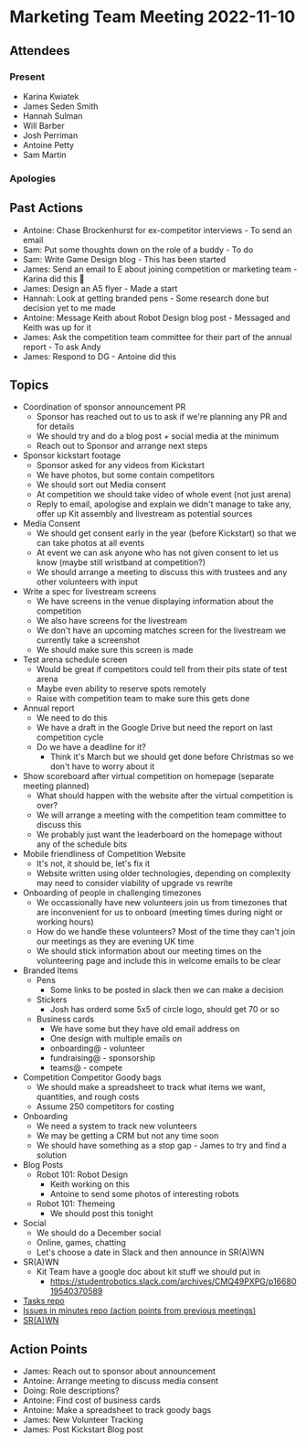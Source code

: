 # Marketing Team Meeting 2022-11-10

## Attendees

### Present

- Karina Kwiatek
- James Seden Smith
- Hannah Sulman
- Will Barber
- Josh Perriman
- Antoine Petty
- Sam Martin

### Apologies


## Past Actions

- Antoine: Chase Brockenhurst for ex-competitor interviews - To send an email
- Sam: Put some thoughts down on the role of a buddy - To do
- Sam: Write Game Design blog - This has been started
- James: Send an email to E about joining competition or marketing team - Karina did this 🎉
- James: Design an A5 flyer - Made a start
- Hannah: Look at getting branded pens - Some research done but decision yet to me made
- Antoine: Message Keith about Robot Design blog post - Messaged and Keith was up for it
- James: Ask the competition team committee for their part of the annual report - To ask Andy
- James: Respond to DG - Antoine did this

## Topics

- Coordination of sponsor announcement PR
    - Sponsor has reached out to us to ask if we're planning any PR and for details
    - We should try and do a blog post + social media at the minimum
    - Reach out to Sponsor and arrange next steps
- Sponsor kickstart footage
    - Sponsor asked for any videos from Kickstart
    - We have photos, but some contain competitors
    - We should sort out Media consent
    - At competition we should take video of whole event (not just arena)
    - Reply to email, apologise and explain we didn't manage to take any, offer up Kit assembly and livestream as potential sources
- Media Consent
    - We should get consent early in the year (before Kickstart) so that we can take photos at all events
    - At event we can ask anyone who has not given consent to let us know (maybe still wristband at competition?)
    - We should arrange a meeting to discuss this with trustees and any other volunteers with input
- Write a spec for livestream screens
  - We have screens in the venue displaying information about the competition
  - We also have screens for the livestream
  - We don't have an upcoming matches screen for the livestream we currently take a screenshot
  - We should make sure this screen is made
- Test arena schedule screen
    - Would be great if competitors could tell from their pits state of test arena
    - Maybe even ability to reserve spots remotely
    - Raise with competition team to make sure this gets done
- Annual report
    - We need to do this
    - We have a draft in the Google Drive but need the report on last competition cycle
    - Do we have a deadline for it?
        - Think it's March but we should get done before Christmas so we don't have to worry about it
- Show scoreboard after virtual competition on homepage (separate meeting planned)
    - What should happen with the website after the virtual competition is over?
    - We will arrange a meeting with the competition team committee to discuss this
    - We probably just want the leaderboard on the homepage without any of the schedule bits
- Mobile friendliness of Competition Website
    - It's not, it should be, let's fix it
    - Website written using older technologies, depending on complexity may need to consider viability of upgrade vs rewrite
- Onboarding of people in challenging timezones
    - We occassionally have new volunteers join us from timezones that are inconvenient for us to onboard (meeting times during night or working hours)
    - How do we handle these volunteers? Most of the time they can't join our meetings as they are evening UK time
    - We should stick information about our meeting times on the volunteering page and include this in welcome emails to be clear
- Branded Items
    - Pens
        - Some links to be posted in slack then we can make a decision
    - Stickers
        - Josh has orderd some 5x5 of circle logo, should get 70 or so
    - Business cards
        - We have some but they have old email address on
        - One design with multiple emails on
        - onboarding@ - volunteer
        - fundraising@ - sponsorship
        - teams@ - compete
- Competition Competitor Goody bags
    - We should make a spreadsheet to track what items we want, quantities, and rough costs
    - Assume 250 competitors for costing
- Onboarding
    - We need a system to track new volunteers
    - We may be getting a CRM but not any time soon
    - We should have something as a stop gap - James to try and find a solution
- Blog Posts
    - Robot 101: Robot Design
        - Keith working on this
        - Antoine to send some photos of interesting robots
    - Robot 101: Themeing
        - We should post this tonight
- Social
    - We should do a December social
    - Online, games, chatting
    - Let's choose a date in Slack and then announce in SR(A)WN
- SR(A)WN
    - Kit Team have a google doc about kit stuff we should put in
        - https://studentrobotics.slack.com/archives/CMQ49PXPG/p1668019540370589
- [Tasks repo](https://github.com/srobo/tasks/issues?q=is%3Aopen+is%3Aissue+label%3A%22A%3A+Media)
- [Issues in minutes repo (action points from previous meetings)](https://github.com/srobo/marketing-team-minutes/issues)
- [SR(A)WN](https://github.com/srobo/srawn/issues)


## Action Points
- James: Reach out to sponsor about announcement
- Antoine: Arrange meeting to discuss media consent
- Doing: Role descriptions?
- Antoine: Find cost of business cards
- Antoine: Make a spreadsheet to track goody bags
- James: New Volunteer Tracking
- James: Post Kickstart Blog post
